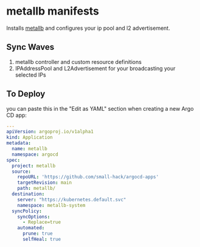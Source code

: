 # metallb manifests
Installs [metallb](https://github.com/metallb/metallb/) and configures your ip pool and l2 advertisement.

## Sync Waves
1. metallb controller and custom resource definitions
2. IPAddressPool and L2Advertisement for your broadcasting your selected IPs

## To Deploy
you can paste this in the "Edit as YAML" section when creating a new Argo CD app:

```yaml
---
apiVersion: argoproj.io/v1alpha1
kind: Application
metadata:
  name: metallb
  namespace: argocd
spec:
  project: metallb
  source:
    repoURL: 'https://github.com/small-hack/argocd-apps'
    targetRevision: main
    path: metallb/
  destination:
    server: "https://kubernetes.default.svc"
    namespace: metallb-system
  syncPolicy:
    syncOptions:
      - Replace=true
    automated:
      prune: true
      selfHeal: true
```
